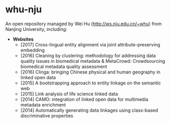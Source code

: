 # whu-nju
An open repository managed by Wei Hu (http://ws.nju.edu.cn/~whu) from Nanjing University, including:
+ **Websites**
  - [2017] Cross-lingual entity alignment via joint attribute-preserving embedding
  - [2016] Cleaning by clustering: methodology for addressing data quality issues in biomedical metadata & MetaCrowd: Crowdsourcing biomedical metadata quality assessment
  - [2016] Clinga: bringing Chinese physical and human geography in linked open data
  - [2015] A bootstrapping approach to entity linkage on the semantic web
  - [2015] Link analysis of life science linked data
  - [2014] CAMO: integration of linked open data for multimedia metadata enrichment
  - [2014] Automatically generating data linkages using class-based discriminative properties
